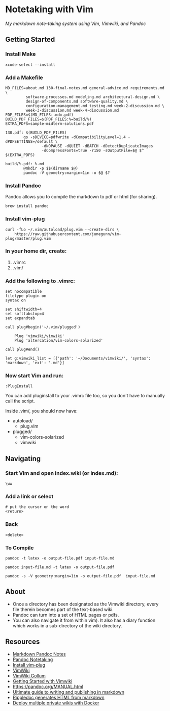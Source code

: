 # Notetaking with Vim

_My markdown note-taking system using Vim, Vimwiki, and Pandoc_

## Getting Started

### Install Make

`xcode-select --install`

### Add a Makefile
```
MD_FILES=about.md 130-final-notes.md general-advice.md requirements.md \
         software-processes.md modeling.md architectural-design.md \
         design-of-components.md software-quality.md \
         configuration-management.md testing.md week-2-discussion.md \
         week-3-discussion.md week-4-discussion.md
PDF_FILES=$(MD_FILES:.md=.pdf)
BUILD_PDF_FILES=$(PDF_FILES:%=build/%)
EXTRA_PDFS=sample-midterm-solutions.pdf

130.pdf: $(BUILD_PDF_FILES)
        gs -sDEVICE=pdfwrite -dCompatibilityLevel=1.4 -dPDFSETTINGS=/default \
                -dNOPAUSE -dQUIET -dBATCH -dDetectDuplicateImages
                -dCompressFonts=true -r150 -sOutputFile=$@ $^ $(EXTRA_PDFS)

build/%.pdf: %.md
        @mkdir -p $$(dirname $@)
        pandoc -V geometry:margin=1in -o $@ $?
```

### Install Pandoc

Pandoc allows you to compile the markdown to pdf or html (for sharing).

`brew install pandoc`

### Install vim-plug
```
curl -fLo ~/.vim/autoload/plug.vim --create-dirs \
    https://raw.githubusercontent.com/junegunn/vim-plug/master/plug.vim
```
### In your home dir, create:

1. .vimrc
2. .vim/

### Add the following to .vimrc:
```
set nocompatible
filetype plugin on
syntax on

set shiftwidth=4
set softtabstop=4
set expandtab

call plug#begin('~/.vim/plugged')

    Plug 'vimwiki/vimwiki'
    Plug 'altercation/vim-colors-solarized'

call plug#end()

let g:vimwiki_list = [{'path': '~/Documents/vimwiki/', 'syntax': 'markdown', 'ext': '.md'}]
```

### Now start Vim and run:

```
:PlugInstall
```

You can add pluginstall to your .vimrc file too, so you don't have to manually call the script.

Inside .vim/, you should now have:

- autoload/
  - plug.vim
- plugged/
  - vim-colors-solarized
  - vimwiki



## Navigating

### Start Vim and open index.wiki (or index.md):
```
\ww
```
### Add a link or select
```
# put the cursor on the word
<return>
```

### Back
```
<delete>
```

### To Compile

```
pandoc -t latex -o output-file.pdf input-file.md
```

```
pandoc input-file.md -t latex -o output-file.pdf
```

```
pandoc -s -V geometry:margin=1in -o output-file.pdf  input-file.md
```

## About

- Once a directory has been designated as the Vimwiki directory, every file therein becomes part of the text-based wiki.
- Pandoc can turn into a set of HTML pages or pdfs.
- You can also navigate it from within vim). It also has a diary function which works in a sub-directory of the wiki directory.

## Resources
- [Markdown Pandoc Notes](https://jamesbvaughan.com/markdown-pandoc-notes/)
- [Pandoc Notetaking](https://blog.getreu.net/projects/pandoc-notetaking/)
- [Install vim-plug](https://github.com/junegunn/vim-plug)
- [VimWiki](https://www.smoothterminal.com/articles/vimwiki)
- [VimWiki Gollum](https://davidyat.es/2017/09/01/vimwiki-plus-gollum/)
- [Getting Started with Vimwiki](https://blog.mague.com/?p=602)
- https://pandoc.org/MANUAL.html
- [Ultimate guide to writing and publishing in markdown](https://blog.ghost.org/markdown/)
- [Rippledoc generates HTML from markdown](http://www.unexpected-vortices.com/sw/rippledoc/index.html)
- [Deploy multiple private wikis with Docker](https://www.reddit.com/r/docker/comments/fuyn3c/best_way_to_deploy_multiple_private_wikis_with/?utm_source=share&utm_medium=ios_app&utm_name=iossmf)
